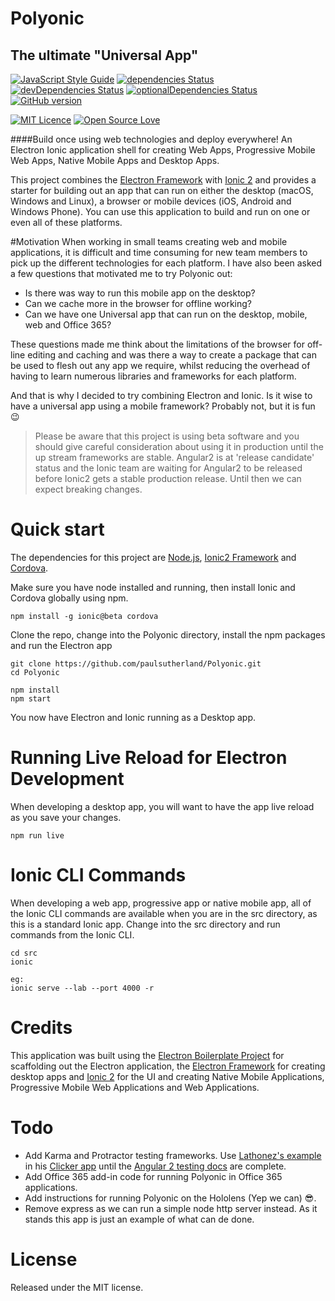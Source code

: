 # Polyonic
## The ultimate "Universal App"
[![JavaScript Style Guide](https://img.shields.io/badge/code%20style-standard-brightgreen.svg)](http://standardjs.com/)
[![dependencies Status](https://david-dm.org/paulsutherland/Polyonic/status.svg)](https://david-dm.org/paulsutherland/Polyonic)
[![devDependencies Status](https://david-dm.org/paulsutherland/Polyonic/dev-status.svg)](https://david-dm.org/paulsutherland/Polyonic?type=dev)
[![optionalDependencies Status](https://david-dm.org/paulsutherland/Polyonic/optional-status.svg)](https://david-dm.org/paulsutherland/Polyonic?type=optional)
[![GitHub version](https://badge.fury.io/gh/paulsutherland%2FPolyonic.svg)](https://badge.fury.io/gh/paulsutherland%2FPolyonic)

[![MIT Licence](https://badges.frapsoft.com/os/mit/mit.svg?v=103)](https://opensource.org/licenses/mit-license.php)
[![Open Source Love](https://badges.frapsoft.com/os/v1/open-source.svg?v=103)](https://github.com/ellerbrock/open-source-badge/)

####Build once using web technologies and deploy everywhere!
An Electron Ionic application shell for creating Web Apps, Progressive Mobile Web Apps, Native Mobile Apps and Desktop Apps.

This project combines the <a href="http://electron.atom.io/">Electron Framework</a> with <a href="http://ionicframework.com/docs/v2/">Ionic 2</a> and provides a starter for building out an app that can run on either the desktop (macOS, Windows and Linux), a browser or mobile devices (iOS, Android and Windows Phone).  You can use this application to build and run on one or even all of these platforms.

#Motivation
When working in small teams creating web and mobile applications, it is difficult and time consuming for new team members to pick up the different technologies for each platform. I have also been asked a few questions that motivated me to try Polyonic out: 
- Is there was way to run this mobile app on the desktop?
- Can we cache more in the browser for offline working?
- Can we have one Universal app that can run on the desktop, mobile, web and Office 365?

These questions made me think about the limitations of the browser for off-line editing and caching and was there a way to create a package that can be used to flesh out any app we require, whilst reducing the overhead of having to learn numerous libraries and frameworks for each platform.

And that is why I decided to try combining Electron and Ionic. Is it wise to have a universal app using a mobile framework? Probably not, but it is fun :wink:

> Please be aware that this project is using beta software and you should give careful consideration about using it in production until the up stream frameworks are stable.  Angular2 is at 'release candidate' status and the Ionic team are waiting for Angular2 to be released before Ionic2 gets a stable production release.  Until then we can expect breaking changes.


# Quick start
The dependencies for this project are <a href="https://nodejs.org">Node.js</a>, <a href="http://ionicframework.com/docs/v2/getting-started/installation/">Ionic2 Framework</a> and <a href="https://www.npmjs.com/package/cordova">Cordova</a>.

Make sure you have node installed and running, then install Ionic and Cordova globally using npm.
```
npm install -g ionic@beta cordova
```
Clone the repo, change into the Polyonic directory, install the npm packages and run the Electron app
```
git clone https://github.com/paulsutherland/Polyonic.git
cd Polyonic

npm install
npm start
```
You now have Electron and Ionic running as a Desktop app.

# Running Live Reload for Electron Development
When developing a desktop app, you will want to have the app live reload as you save your changes.  
```
npm run live
```
# Ionic CLI Commands
When developing a web app, progressive app or native mobile app, all of the Ionic CLI commands are available when you are in the src directory, as this is a standard Ionic app.  Change into the src directory and run commands from the Ionic CLI.  
```
cd src
ionic

eg:
ionic serve --lab --port 4000 -r
```

# Credits
This application was built using the <a href="https://github.com/szwacz/electron-boilerplate/blob/master/README.md">Electron Boilerplate Project</a> for scaffolding out the Electron application, the <a href="http://electron.atom.io/">Electron Framework</a> for creating desktop apps and <a href="http://ionicframework.com/">Ionic 2</a> for the UI and creating Native Mobile Applications, Progressive Mobile Web Applications and Web Applications.

# Todo
- Add Karma and Protractor testing frameworks.  Use <a href="http://lathonez.github.io/2016/ionic-2-unit-testing/">Lathonez's example</a> in his <a href="https://github.com/lathonez/clicker">Clicker app</a> until the <a href="https://angular.io/docs/ts/latest/testing/">Angular 2 testing docs</a> are complete.
- Add Office 365 add-in code for running Polyonic in Office 365 applications.
- Add instructions for running Polyonic on the Hololens (Yep we can) :sunglasses:.
- Remove express as we can run a simple node http server instead.  As it stands this app is just an example of what can de done.

# License
Released under the MIT license.
